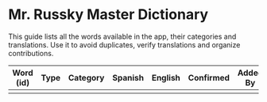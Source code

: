
# Mr. Russky Master Dictionary

This guide lists all the words available in the app, their categories and translations. Use it to avoid duplicates, verify translations and organize contributions.

|     Word (id)     |     Type      |    Category   |      Spanish      |      English      | Confirmed |      Added By     |    Confirmed By   |
|-------------------|---------------|---------------|-------------------|-------------------|-----------|-------------------|-------------------|
|                   |               |               |                   |                   |           |                   |                   |



